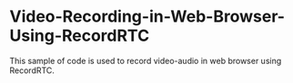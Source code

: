 # Video-Recording-in-Web-Browser-Using-RecordRTC
This sample of code is used to record video-audio in web browser using RecordRTC.
